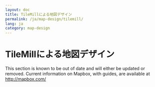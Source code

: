 ```yaml
---
layout: doc
title: TileMillによる地図デザイン
permalink: /ja/map-design/tilemill/
lang: ja
category: map-design
---
```


TileMillによる地図デザイン
===========================

This section is known to be out of date and will either be updated or removed. Current information on Mapbox, with guides, are available at <http://mapbox.com/>

<!--
![tilemill logo][]

TileMillは、細かいところまで美しく地図をデザインすることができる優れたアプリケーションです。編集や解析といった機能は持っておらず、地図の製図/カートグラフという点に特化しています。TileMillでは以下を利用します:

* データ (OpenStreetMapデータベースや、Shapefileなど)
* アイコン (既存や自作のアイコン)

TileMillは、あなたのデータを豊かに表現し、必要に応じたアイコンなどを付与するためのプラットフォームとなります。デザインされた地図は、画像やMBTileなどのファイル形式でエクスポートを行うことができ、MapBoxなどのサービスへ展開することで、ウェブサイトへの埋め込みを行うことができます。

この章では以下の内容を紹介します:

1. TileMillのインストール
2. TileMillの画面表示(地図、凡例、テーザー、CartoCSS)
3. データの追加(Shapefile、あるいはOSMデータベース)
(JOSMプラグインを利用したOSMデータの修正)
4. CartoCSSを使ったスタイル定義(Line, Polygon, Pointのスタイル定義、ズームレベル、色の変更、コメント)
5. 凡例の作成
6. 作成した地図のエクスポート(PNG画像形式 & MBTile形式)

![demo map][]


TileMillのインストール
----------------------------

ここでは、WindowsにTileMillをインストールする方法を解説します。その他のOS向けのパッケージは、以下のページからダウンロード可能です [http://mapbox.com/tilemill/](http://mapbox.com/tilemill/)

- ダウンロードページ( http://mapbox.com/tilemill/ )を表示させ、TileMillのセットアップファイルをダウンロードします

![tilemill setup][]

- TileMillのインストーラを起動します。オプション設定はデフォルトのままでよいでしょう

- TileMillのインストールが完了すると、スタートメニューに”Start TileMill”という項目が登録されます

![start tilemill][]

この項目をクリックすると、アプリケーションのプロジェクトタブを呼び出すことができます。TileMillにはいくつかのサンプルが付属しており、設定の参考とすることができます。

![sample projects][]


TileMill画面表示
-------------------
それではTileMillでなにができるかを確認するため、サンプルプロジェクトの中身を確認してみましょう。”Geography Class”という名称のサンプルプロジェクトを開いてください。10-20秒ほど読み込み処理が行われた後、地図が表示されます。

![tilemill interface][]

TileMillの主要な要素:

### 地図 (Map)
地図ウィンドウには、現在のスタイル定義にもとづいてデータが表示されます。データを追加したり、スタイル定義を変更するたびにこの表示は更新されます。変更を適用するには、”save”ボタンを押してください。変更を適用した際、表示対象のデータ量が多いとしばらく白と青のグリッドが表示されることがあります。表示処理に時間がかかっているためですので、数分ほどお待ちください。

### 凡例 (Legend)
HTMLを使って、地図に凡例を表示させることができます。凡例を作成するためのHTML編集ウィンドウを開くには、画面左側下にある手の形のアイコンをクリックしてください。具体的に凡例表示でどのようなことができるのかは、サンプルプロジェクトの “OpenStreetMap DC”を参考にしてください。

![hand button][]

### テーザー (Teaser)
テーザーとは、地図の中の特定の部分にマウスカーソルをあわせたり、クリックを行った際に表示されるポップアップ、あるいは情報ウィンドウを意味します。コンテンツの記述は凡例と同じくHTMLで行います。サンプル地図では、利用者がマウスを移動させた位置に応じて国旗を表示するようになっています。

### CartoCSS
TileMillで地図のスタイルを編集するにあたって、最も重要な部分です。TileMillのプロジェクトにはそれぞれ、地図のスタイルを設定するためのファイルが1つ以上定義されています。この記述を行うための言語はCartoCSSと呼ばれており、CSSと似た記法ではありますが、内容は地図のスタイル変更に特化しています。CartoCSSの詳細については後ほど再度取り上げますが、まずここでは “Geography Class”プロジェクトで利用されている3つのファイルを参照してみます。1つめのファイル style.mss では地図の基本的なスタイル定義が行われており、例えば水域の塗りつぶし色や、海岸線のアウトラインなどが記述されています。labels.mss には各国の名称をどのように表示するかが定義されています。このファイルにはテキストのフォントやサイズ、地図を拡大縮小した際に、国や地域の正式名称ではなく別名を表示させるための記述も含まれます。最後の rainbow.mss では、国や地域がどの色で塗りつぶし表示されるかが定義されています。このファイルではほぼすべての国ごとに個別の設定が記載されています。

サンプルプロジェクトのいろいろな箇所を変更してみて、それがどのような表示に影響するかを試してみてください。CartoCSSの記述を変更した後、 “Save”をクリックすることでその変更を反映させることができます。反映後は地図が再度読み込まれ、スタイルの変更点は即座に適用されます。TileMillは文法のチェック機能も用意されており、保存時にCSSの記述で間違いがあった場合はそのエラー箇所を警告表示してくれます。

プロジェクト自体の設定を変更する場合、右上に表示されているレンチのアイコンをクリックしてください。 “Geography Class”プロジェクトでは、利用可能なズームレベルが通常の半分になっています。設定画面では、このズームレベル制限を緩和することが可能です。デフォルトで 0〜8になっている箇所を、0〜12に変更してみてください。こうすることで、ズームイン可能なレベルを増やすことができます。

![zoom control][]

データの追加
-------------
プロジェクトには複数のレイヤが登録されており、左下の “Layer”ボタンをクリックすることで詳細の確認が可能です。

![tilemill layers][]

このリストには、そのプロジェクトに登録されているすべてのレイヤが表示されています。リストの左側に表示されているアイコンは、そのレイヤがポイントなのか、ラインなのか、ポリゴンなのかを示しています。各レイヤの右側のボタンからは、そのレイヤの詳細情報を表示させたり、設定を編集することが可能です。

### シェイプファイルレイヤの追加
- 地図にシェイプファイルのレイヤを追加してみます。 “Add Layer”をクリックします。

![tilemill add layer][]

- IDは、あなたがそのレイヤにつけたい名称を示します。どのような記述でも構いませんが、利用可能な文字列は英数字、ダッシュ、アンダースコアのみで、同じプロジェクト内の別レイヤと重複させることはできません。また、2byte文字は利用できません。

  レイヤに対してクラス(class)を付与することもできます。クラス定義とは、CSSでスタイル設定を行う際の補助情報です。例えば、水域の情報を含んでいるレイヤが複数登録されている場合、その複数のレイヤにそれぞれ “water” というクラスを割り当てておくことで、CSSの記述を行う際にそれらすべての “water”クラスを一度に指定することが可能になります。1つのレイヤに対して、複数のクラスを割り振ることも可能です。

  データソースとは、レイヤとして読み込んでいる対象のファイルを指します。ファイルの形式は、CSV、GeoJSON、KML、GeoTIFFが利用可能です。この例では、グルジア地域のポリゴン情報を含んだShapefileを読み込んでいます。このフィールドは、新しくレイヤを作成する際には入力が必須です。
  SRSは Spatial Reference System の略であり、日本語では測地系、と称されます。TileMillでは多くの場合、自動判別によって正しいSRSが適用されます。

  各項目の設定が完了したら “Save”を押すと、プロジェクトに新しいレイヤが追加されます。続けて操作を行う場合は、 “Save & Style”を選んでください。この場合、新しく追加されたレイヤに対して最低限のスタイル設定が自動的に行われます。

  新しく追加されたレイヤはレイヤタブに表示され、 “Zoom to extent”ボタンを押すとそのデータが存在している位置まで自動的に表示を移動させることができます。

![zoom to extent][]

- 新しいレイヤのデータ位置へ表示を移動した画面です。 “Save & Style”を選択していた場合、基本的なスタイル定義が自動的に行われています。

![georgia basic styling][]

- 新規追加されたレイヤは、地図の最前面に表示されます。ただし、地名のラベル表示を前面にしておきたいなどの場合は、レイヤの表示順を変更することが可能です。レイヤタブに表示されているアイコンをドラッグし、この場合であれば country-name レイヤの下に移動させます。地図の表示を更新する場合は、プロジェクトのセーブを行う必要がありますので注意してください。

### 自作のOSMデータベースを追加
OpenStreetMapデータを格納したPostGIS(このマニュアルの1章で作成したデータベース)を追加する方法を見てみましょう。

- レイヤタブから “Add Layer”をクリックします。
- “PostGIS”ボタンをクリックします。

    この手順は、上記でShapefileレイヤを追加した際とほぼ同等です。主な違いは、PostGISへの接続パラメータを設定する必要がある点となります。

![db connection parameters][]

- “Connection”の隣にある項目に、以下を入力します:

    *host=localhost dbname=osm user=postgres password=my_password*

    my_password の部分は、あなたの実際のパスワードに変更してください。

- “Table or subquery” の部分には、以下を入力します: *planet_osm_roads*

    この部分に記入する値としては *planet_osm_point* 、 *planet_osm_line* あるいは *planet_osm_polygon* と記入してもかまいません。

- 最後に、SRSをWGS84に変更する必要があります。

- “Save & Style”をクリックしてプロジェクトに新しいレイヤとして追加し、最低限のスタイル設定を行ってください。レイヤの情報がある位置まで表示を移動させ、どのような表示になっているかを確認します。
   
![layer extent][]

### JOSMプラグイン
TileMillにはJOSMプラグインが用意されており、JOSMを起動して現在表示している地域のOpenStreetMapデータを編集することができます。スタイルを設定中にOSMデータに間違いがあることに気がついた場合、このプラグインを使ってデータの間違いを修正することが可能です。こうした作業を行う予定がない場合、この箇所はスキップしてください。ただし、プラグインを有効化する方法は全般的にこの作業と同じ手順となります:

- JOSMをインストールしておき、Plusins タブをクリックします。

![josm plugin][]

- JOSMを起動します。JOSMの設定で “遠隔操作 (Remote Control)”機能を有効化しておく必要があります。

- TileMillの地図表示を移動させ、編集を行いたい位置を表示させます。
    “Edit in JOSM”をクリックします。
    
![edit in josm][]

- TileMillで表示中の地域のOpenStreetMapデータがJOSMでダウンロードされます。OSMデータは通常と同じように編集し、サーバにアップロードすることが可能です。

OSMに対して実施した編集結果がそのまますぐにTileMillに反映されるわけではないことに注意してください。編集した対象はOSMのメインデータベースであり、あなたが接続しているデータベースの情報ではないためです。OpenStreetMapに対して行った編集結果をTileMillにも反映させたい場合、なんらかの手段で接続先のデータベースの情報も更新を行う必要があります。

CartoCSSによるスタイル定義
-----------------------------
ようやくお楽しみの、地図のスタイル定義についてです！ 既に言及したとおり、TileMillでの地図スタイル定義にはCartoCSSという言語を利用します。CSSに慣れ親しんでいるかたにとって、CartoCSSはおそらく直感的に理解可能な言語でしょう。もしそうでなくとも、記法の習得はそれほど難しいものではありません。

TileMillでは、様々な種類のレイヤを様々な方法でスタイル定義することが許されています。ラインレイヤ(Line Layers)では、ライン自体と、ラベル表示、ラインの内側の塗りつぶしパターン、マーカーの追加、国道などへ番号を表示させたい場合のシールド(標識)表示設定が可能です。ポリゴンレイヤ(Polygon Layers)では、ポリゴン自体と、ラベル表示、ポリゴンの内側の塗りつぶしパターンやアウトライン表示、マーカーの追加が設定できます。ポイントレイヤ(Point Layers)では、ポイント自体とラベル表示、シールドやマーカーの設定が可能です。

“Geography Class”プロジェクトにはいくつものファイルがレイヤとして登録されています。データソースを複数のファイルに分割するのは、編集時の利便性を高めるためです。最終的に、これらのレイヤはすべて同一のスタイルシート設定でマークアップされます。ただし、スタイル設定に関する情報をまとめておくことはよいアイデアです。例えば、ラベル設定については1つの設定ファイルの中でまとめ、マーカーに関する設定はまた別のファイルでまとめる、などです。


### ラインのスタイル定義
ラインのスタイル定義は以下のように行います。PostGISデータベースから planet_osm_roads レイヤを追加した場合、TileMillは自動的に style.mss の一番下に基本的なスタイル定義を追加します。

    #planetosmroads {
      line-width:1;
      line-color:#168;
    }

非常にシンプルなコードです。`#planetosmroads` の部分は一般的に セレクタ (selector)を呼ばれます。このコードは “ID planetosmroads の中に存在しているすべてのオブジェクトに対し、以下のスタイル定義を適用する”という内容を表しています。このセレクタを利用して、オブジェクトに適用したいスタイルを定義します。例では、基本的なスタイルが適用されています。`line-width:1;`は、ラインの太さを1ピクセルに指定しています。`line-color:#168;` はラインを青く色付けする指定を行っています。色の指定は、16進数、`#xxx`、`#xxxxxx` などの形式で記述します。

同じスタイル定義を2回以上定義した場合、最後に記述したスタイルが適用されます。
すなわち: 

    #planetosmroads {
     line-width:1;
     line-color:#168;
    }
    
    #planetosmroads {
     line-width:1;
     line-color:#861;
    }

この場合、レイヤーの色指定は `#861` になり、最初に行った定義は無視されます。

ラインに対する記述は多くの項目があります。以下はその一例です:

    #planetosmroads {
      // ラインの幅を 0.5 ピクセルにする
      line-width: 0.5;
      // ラインの色を #1a6e8a にする
      line-color: #1a6e8a;
      // 透過度を 80% に指定 (20% の透過)
      line-opacity: 0.8;
      // ラインの終点を円状にする
      line-join: round;
      // ラインを点線として表示する。
      // この記述の場合、
      // 点線は表示幅 6px、空白 2px、ライン表示 2px、空白 2pxで繰り返し
      line-dasharray: 6,2,2,2;
    }


### ポリゴンのスタイル定義

ポリゴンのスタイル定義はラインととてもよく似ています。ラインに対して利用可能な属性はすべて利用可能で、さらにいくつか、利用可能な属性が増えています。なぜならば、ポリゴンを描画する際にはポリゴン内部を指定するためのスタイル定義と、アウトラインを描くためのスタイル定義がそれぞれ必要になるからです。そのため、ポリゴンに対するline属性の定義は主にポリゴンのアウトラインに対して適用されます。例を見てみましょう:

    #georgia_regions {
     line-color:#000;
     line-dasharray: 6,6;
     line-width:0.5;
     polygon-opacity:0.5;
     polygon-fill:#ae8;
    }

レイヤの表示結果は、以下のようになります:
![georgia 1][]

ライン属性への定義が、ポリゴンのアウトラインに対して適用されていることに注目してください。ここでは、ポリゴンの中身を塗りつぶすために `polygon-fill` が、塗りつぶしの透過度を設定するために `polygon-opacity` が使われています。

### ポイントのスタイル定義

ポイントレイヤでは多くの場合、特定の地点を表すためになんらかのアイコンが使われます。これは、CartoCSSのなかでアイコン画像ファイルへの適切なパスを記述することで簡単に実現可能です。例えば以下のような指定方法になります:

    #cities {
     point-file: url(icons/star-10.png);
    }


スタイルの定義方法に関してより詳しい情報を知りたい場合、TileMill画面の左下に表示されている {} カコミのボタンをクリックしてみてください。


![parentheses][]

***

**タイルに関する用語**

*ズームレベルについて正しく理解するために、そもそもスリッピーマップの動作原理について、ここで整理しておきましょう。地図の左上に、ズームレベルを変更するためのボタンと、”Zoom XX”と数字が表示されていることに注目してください。*

![zoom buttons][]

*この数字は、現在のズームレベルを表しています。プロジェクトの設定にもよりますが、数字は0から22までの値をとることができます。ズームレベルの数字が大きくなるほど、地図の詳細部分にズームすることを示します。ズームレベル0では、全世界が表示されます。*

*イントロダクションでも触れましたが、スリッピーマップではそれぞれのズームレベル毎に小さなタイル形式の画像ファイルを大量に作成します。それぞれの画像は 縦256ピクセル、横256ピクセルとなります。ズームレベル0では、TileMillはタイル画像を1つだけ生成します。ズームレベルを1に変更すると、1つであったタイルは4つに分割されます。ズームレベル2では、4つに分割されたタイルがさらに4つずつに分割され、結果として16個のタイル画像が生成されます。ズームレベルを増やすごとに、同様の処理が行われます。*

ズームレベル 0 - タイル画像は1つ
![one tile][]

ズームレベル1 - タイル画像は4つ
![four tiles][]

*次の章で詳しく説明しますが、ズームレベル毎に異なるスタイル定義を記述することがしばしばあるため、ズームレベルを意識しておくことはとても重要です。*

***

### 複雑なセレクタの例

前章で説明したセレクタについて、地図のスタイル定義における利用法を学びましょう。特定のレイヤを選択してスタイルの編集を行うために、レイヤIDをどのように記述して指定すればよいかは既に紹介しました:


    #cities {
     point-file: url(icons/star-10.png);
    }

このような定義があったとして、レイヤに含まれる一部の地物だけを選択するにはセレクタの記述を変更し、データテーブルの中身を示す引数を加えます。以下の定義では、ウルグアイの都市にだけ星印を表示させています:

    #cities[SOV0NAME='Uruguay'] {
     point-file: url(icons/star-10.png);
    }

同様の定義方法はレイヤに含まれてい属性テーブルのどの項目に対しても適用することができます。 `labels.mss`  ファイルでは既に、都市のスタイル定義をこの手法で行っています:

    #cities[ADM0CAP=1][zoom\>3] {
     ...
    }

このセレクタ指定では、ズームレベルによる指定も追加されています。この方法を使うことで、どのズームレベルでどのような表示を行うべきかをTileMillで指定することができます。上記の例では、ブラケット {} で囲まれているスタイル定義は、ズームレベルが3より多い場合にのみ適用されます。すべてのズームレベルで都市の名称が表示されるわけではないのは、この設定が行われているためです。

ズームレベル 5
![zoom five][]

ズームレベル 3
![zoom three][]

`rainbow.mss` では、別の書式での指定も行われてます:


    #country::land-glow-outer[zoom>1] {
     line-color:#000;
     line-width:5;
     line-opacity:0.1;
     line-join:round;
    }

対象となっているレイヤは `#country` で、ズームレベルが1より上の場合、という関数が付与されています。では、 ``::land-glow-outer`` の部分はなんでしょうか。

ここで、以下の記述を行った際の挙動を思い出してください。
最初に行った定義は無視されます:

    #country {
     line-color: #000;
     line-width: 6;
    }
   
    #country {
     line-color: #999;
     line-width: 3;
    }

ここで適用される最終的な表示は、ラインの幅 3ピクセル、色は `#999` となります。しかし場合によっては、同じレイヤに対して複数の定義を記述する必要があります。例えばラインに枠線をもたせたり、ぼかし効果をかけたりする場合、TileMillではまず厚みのある線を描き、そこにより細い線を重ねて表示させることで表現します。この手法を行うには、レイヤに対して 付属情報 (attachment) を指定する必要があります。このため、1つのレイヤに対して複数回の描画指定を行う機能が実装されているのです。

    #country::outline {
     line-color: #000;
     line-width: 6;
    }
    
    #country::fill {
     line-color: #999;
     line-width: 3;
    }
    

この例では1つのレイヤに対して付帯情報として `::outline` と `::fill` が与えられ、描画指示が2回行われています。TileMillはその指定に従って、まずは色 #000、幅 6ピクセルの線を描画し、その上から色 #999、幅 3ピクセルの線を描画します。`rainbow.mss`ファイルでは、それぞれの国の国境線の内側と外側にぼかし効果をかけるためにこの記述方法が行われています。

セレクタについてのより詳細な情報は、ヘルプの “Intro” タブを参照してください。

### 利用色の変数化

CSSの機能である変数は、複数の箇所で使われる色の指定に一貫性を持たせるためにたいへん有用な機能です。CartoCSSで複雑な定義を行う場合、ファイルのなかで同じ色を複数のレイヤ、複数の地物に対して利用します。そしてそれらの色を後から変更しようとする場合、それぞれの箇所の記述を逐一変更する必要があります。CartoCSSの変数定義を利用することで、色の指定を一箇所にまとめ、一括で変更できるようにしておくのが便利です。

`rainbow.mss` ファイルの先頭には、以下の指定があります:


    @white: #F0F8FF; /* blue-tinted, for Antarctica */
    @red: #fdaf6b;
    @orange: #fdc663;
    @yellow: #fae364;
    @green: #d3e46f;
    @turquoise: #aadb78;
    @blue: #a3cec5;
    @purple: #ceb5cf;
    @pink: #f3c1d3;
    @f00: #f00;

この部分が、変数の設定部分です。ここで定義した変数 (`@green` や `@pink` など)を他の場所で使用すると、自動的に定義した色として置換されて適用が行われます。

### コメント
CartoCSSにはコメントを追加することができます。 `/*` と `*/` で囲まれた部分のテキストはスタイル定義に影響しません。また、スラッシュを2回 // 入力した場合、その行の残り部分はコメントとして扱われます。例: 

    /* This is
    a comment \*
    // this is a comment too!

凡例の作成
--------------------------
- TileMillでの凡例は、HTMLで記述します。左下に表示されている手の形のアイコンをクリックして、凡例編集ウィンドウを開いてください。

![hand button][]

- “Legend”タブには、地図の右上に表示されている凡例表示部分のHTMLコードが描かれています。HTMLに慣れ親しんでいれば、自作の凡例は簡単に記述することができるでしょう。

![sample legend][]

地図のエクスポート
----------------------

見やすい地図をTileMillで作成したら、その地図を世界に向けて公開してみましょう。TileMillにはいくつかの形式でデータをエクスポートする機能が存在しており、 “Export”ボタンをクリックすることで実行することができます。

### PNG画像ファイルのエクスポート

![export button][]

- PNG画像ファイルとしてエクスポートするには “PNG”をクリックします
- キーボードのShiftキーを押しながら地図をドラッグして、対象の地域を選択します。必要に応じてズームレベルを変更してください。

![shift and drag][]

- 右側のパネルから、出力する画像ファイルの名称や画像のピクセル数などを変更します。

![png dimensions][]

- 値の調整が終わったら “Export”をクリックしてください。
- 画像生成が開始され、処理が完了すると “Save”ボタンから結果を保存することができます。

![save png][]

### MBTiles形式のエクスポート
MBTiles は複数の画像タイルの集合体です。256x256サイズの小さな画像ファイルであり、スリッピーマップの生成が可能です。この次の章では、このMBTileをアップロードして、Development Seedである MapBoxのサービス上で地図を簡単に公開する方法を紹介します。
images that make up the slippy map. 

- タイルをエクスポートするには、エクスポートメニューから”MBTiles”を選択します

- 先程と同様、キーボードのShiftキーを押しながら地図をドラッグして、対象の地域を選択します。

- 出力するファイルの容量を減らすため、適宜ズームレベルを調整してください。ズームレベルを1増やす毎に4枚の画像が生成されるため、ファイルサイズが4倍に増える、ということを念頭に置いてください。今回は目安として、MBTilesのファイル容量が50MB以下になるようにしてください。

![zoom control][]

もしMapboxアカウント (
[前章で作成したアカウント](/en/map-design/mapbox) を持っている場合は、MBTilesをアップロードして、レイヤーとしてウェブ上で参照することができます。


まとめ
---------------
この章では、地図デザインにおける強力なアプリケーションであるTileMillの使い方を紹介しました。より詳しい情報は、MapboxのTileMillドキュメントページに掲載されています。閲覧は[こちらから](https://www.mapbox.com/tilemill/docs/guides/add-shapefile/)。

[tilemill logo]: /images/jp/map-design/tilemill/tilemill-logo.png
[demo map]: /images/jp/map-design/tilemill/demo-map.png
[tilemill setup]: /images/jp/map-design/tilemill/tilemill-setup.png
[start tilemill]: /images/jp/map-design/tilemill/start-tilemill.png
[sample projects]: /images/jp/map-design/tilemill/sample-projects.png
[tilemill interface]: /images/jp/map-design/tilemill/tilemill-interface.png
[hand button]: /images/jp/map-design/tilemill/tilemill-hand-button.png
[zoom control]: /images/jp/map-design/tilemill/zoom-control.png
[tilemill layers]: /images/jp/map-design/tilemill/tilemill-layers.png
[tilemill add layer]: /images/jp/map-design/tilemill/tilemill-add-layer.png
[zoom to extent]: /images/jp/map-design/tilemill/zoom-to-extent.png
[georgia basic styling]: /images/jp/map-design/tilemill/georgia-basic-styling.png
[db connection parameters]: /images/jp/map-design/tilemill/db-connection-parameters.png
[layer extent]: /images/jp/map-design/tilemill/layer-extent.png
[josm plugin]: /images/jp/map-design/tilemill/josm-plugin.png
[edit in josm]: /images/jp/map-design/tilemill/edit-in-josm.png
[georgia 1]: /images/jp/map-design/tilemill/georgia01.png
[parentheses]: /images/jp/map-design/tilemill/tilemill-parentheses.png
[zoom buttons]: /images/jp/map-design/tilemill/zoom-buttons.png
[one tile]: /images/jp/map-design/tilemill/one-tile.png
[four tiles]: /images/jp/map-design/tilemill/four-tiles.png
[zoom five]: /images/jp/map-design/tilemill/zoom-level-five.png
[zoom three]: /images/jp/map-design/tilemill/zoom-level-three.png
[sample legend]: /images/jp/map-design/tilemill/sample-legend.png
[export button]: /images/jp/map-design/tilemill/export-button.png
[shift and drag]: /images/jp/map-design/tilemill/shift-and-drag.png
[png dimensions]: /images/jp/map-design/tilemill/png-dimensions.png
[save png]: /images/jp/map-design/tilemill/save-png.png  -->
